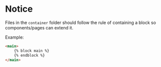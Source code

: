 # Notice

Files in the `container` folder should follow the rule of containing a block so components/pages can extend it.

Example:
```html
<main>
    {% block main %}
    {% endblock %}
</main>
```
